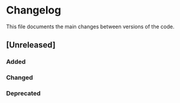 # Changelog

This file documents the main changes between versions of the code.

## [Unreleased]

### Added



### Changed



### Deprecated

